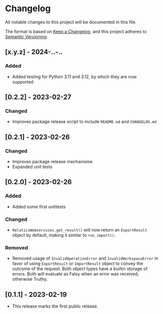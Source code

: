 # Changelog

All notable changes to this project will be documented in this file.

The format is based on [Keep a Changelog](https://keepachangelog.com/en/1.0.0/),
and this project adheres to [Semantic Versioning](https://semver.org/spec/v2.0.0.html).

## [x.y.z] - 2024-..-..

### Added

- Added testing for Python 3.11 and 3.12, by which they are now supported.

## [0.2.2] - 2023-02-27

### Changed

- Improves package release script to include `README.md` and `CHANGELOG.md`

## [0.2.1] - 2023-02-26

### Changed

- Improves package release mechanisme
- Expanded unit tests

## [0.2.0] - 2023-02-26

### Added

- Added some first unittests

### Changed

- `RelaticsWebservices.get_result()` will now return an `ExportResult` object by default, making it similar to
  `run_import()`.

### Removed

- Removed usage of `InvalidOperationError` and `InvalidWorkspaceError` in favor of using `ExportResult` or
  `ImportResult` object to convey the outcome of the request. Both object types have a builtin storage of errors. Both
  will evaluate as Falsy when an error was received, otherwise Truthy.

## [0.1.1] - 2023-02-19

- This release marks the first public release.
